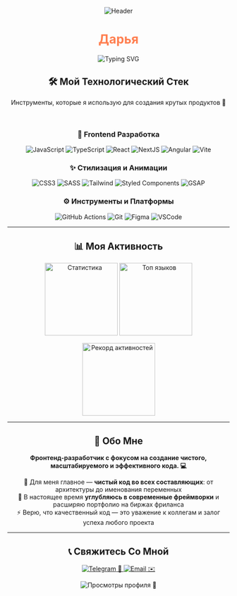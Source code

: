 <div align="center">
  
  ![Header](https://capsule-render.vercel.app/api?type=waving&color=gradient&height=120&section=header&text=Welcome&fontSize=30&fontAlignY=35&animation=fadeIn)
  
  <h1 style="color: #FF7F50;">Дарья</h1>
  
  <img src="https://readme-typing-svg.herokuapp.com?font=Roboto+Mono&size=20&duration=2500&pause=1000&color=4ECDC4&center=true&vCenter=true&width=350&lines=Frontend+Developer;React+Specialist;Clean+Code+Enthusiast" alt="Typing SVG" />
  
</div>


<h2 align="center">🛠️ Мой Технологический Стек</h2>

<p align="center">Инструменты, которые я использую для создания крутых продуктов 📱</p>

<br>

<h3 align="center">🎨 Frontend Разработка</h3>
<p align="center">
  <img src="https://img.shields.io/badge/JavaScript-F7DF1E?style=for-the-badge&logo=javascript&logoColor=black" alt="JavaScript">
  <img src="https://img.shields.io/badge/TypeScript-007ACC?style=for-the-badge&logo=typescript&logoColor=white" alt="TypeScript">
  <img src="https://img.shields.io/badge/React-20232A?style=for-the-badge&logo=react&logoColor=61DAFB" alt="React">
  <img src="https://img.shields.io/badge/Next.js-000000?style=for-the-badge&logo=next.js&logoColor=white" alt="NextJS">
  <img src="https://img.shields.io/badge/Angular-DD0031?style=for-the-badge&logo=angular&logoColor=white" alt="Angular">
  <img src="https://img.shields.io/badge/Vite-646CFF?style=for-the-badge&logo=vite&logoColor=white" alt="Vite">
</p>

<h3 align="center">✨ Стилизация и Анимации</h3>
<p align="center">
  <img src="https://img.shields.io/badge/CSS3-1572B6?style=for-the-badge&logo=css3&logoColor=white" alt="CSS3">
  <img src="https://img.shields.io/badge/SASS-hotpink.svg?style=for-the-badge&logo=SASS&logoColor=white" alt="SASS">
  <img src="https://img.shields.io/badge/Tailwind_CSS-38B2AC?style=for-the-badge&logo=tailwind-css&logoColor=white" alt="Tailwind">
  <img src="https://img.shields.io/badge/styled--components-DB7093?style=for-the-badge&logo=styled-components&logoColor=white" alt="Styled Components">
  <img src="https://img.shields.io/badge/GSAP-88CE02?style=for-the-badge&logo=greensock&logoColor=white" alt="GSAP">
</p>

<h3 align="center">⚙️ Инструменты и Платформы</h3>
<p align="center">
  <img src="https://img.shields.io/badge/GitHub_Actions-2088FF?style=for-the-badge&logo=github-actions&logoColor=white" alt="GitHub Actions">
  <img src="https://img.shields.io/badge/Git-F05032?style=for-the-badge&logo=git&logoColor=white" alt="Git">
  <img src="https://img.shields.io/badge/Figma-F24E1E?style=for-the-badge&logo=figma&logoColor=white" alt="Figma">
  <img src="https://img.shields.io/badge/VS_Code-007ACC?style=for-the-badge&logo=visual-studio-code&logoColor=white" alt="VSCode">
</p>

---

<h2 align="center">📊 Моя Активность</h2>

<p align="center">
  <img src="https://github-readme-stats.vercel.app/api?username=Daria-light&show_icons=true&theme=radical&hide_border=true&bg_color=00000000" alt="Статистика" height="165">
  <img src="https://github-readme-stats.vercel.app/api/top-langs/?username=Daria-light&layout=compact&theme=radical&hide_border=true&bg_color=00000000" alt="Топ языков" height="165">
</p>
<p align="center">
  <img src="https://github-readme-streak-stats.herokuapp.com/?user=Daria-light&theme=radical&hide_border=true&background=00000000" alt="Рекорд активностей" height="165">
</p>

---

<h2 align="center">💫 Обо Мне</h2>

<p align="center">
  <b>Фронтенд-разработчик с фокусом на создание чистого, масштабируемого и эффективного кода. 💻</b>
</p>

<p align="center">
  🔹 Для меня главное — <b>чистый код во всех составляющих</b>: от архитектуры до именования переменных<br>
  🌱 В настоящее время <b>углубляюсь в современные фреймворки</b> и расширяю портфолио на биржах фриланса<br>
  ⚡️ Верю, что качественный код — это уважение к коллегам и залог успеха любого проекта
</p>

---

<h2 align="center">📞 Свяжитесь Со Мной</h2>

<p align="center">
  <a href="https://t.me/lamp0chka0">
    <img src="https://img.shields.io/badge/Telegram-2CA5E0?style=for-the-badge&logo=telegram&logoColor=white" alt="Telegram"> 📲
  </a>
  <a href="mailto:lampochkat@bk.ru">
    <img src="https://img.shields.io/badge/Email-D14836?style=for-the-badge&logo=gmail&logoColor=white" alt="Email"> ✉️
  </a>
</p>

<p align="center">
  <img src="https://komarev.com/ghpvc/?username=Daria-light&style=flat-square&color=blue" alt="Просмотры профиля"> 👀
</p>
